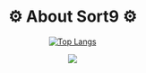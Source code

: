 <h1 align="center">⚙️ About Sort9 ⚙️</h1>

<div align="center">
  
[![Top Langs](https://github-readme-stats.vercel.app/api/top-langs/?username=sort9&layout=compact&bg_color=00000000&border_color=00000000&text_color=fff)](https://github.com/anuraghazra/github-readme-stats)

</div>

<div align="center">
  <a href="https://github.com/antonkomarev/github-profile-views-counter"><img src="https://komarev.com/ghpvc/?username=maxhu08&color=grey&style=for-the-badge"></a>
</div>

<br />
